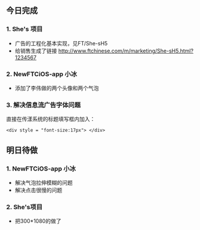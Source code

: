 ## 今日完成
### 1. She's 项目
- 广告的工程化基本实现，见FT/She-sH5
- 给销售生成了链接 <http://www.ftchinese.com/m/marketing/She-sH5.html?1234567>

### 2.  NewFTCiOS-app 小冰
- 添加了李伟做的两个头像和两个气泡

### 3. 解决信息流广告字体问题
直接在传漾系统的标题填写框内加入：

```
<div style = "font-size:17px"> </div>
```

## 明日待做
### 1. NewFTCiOS-app 小冰
- 解决气泡拉伸模糊的问题
- 解决点击很慢的问题

### 2. She's项目
- 把300*1080的做了
